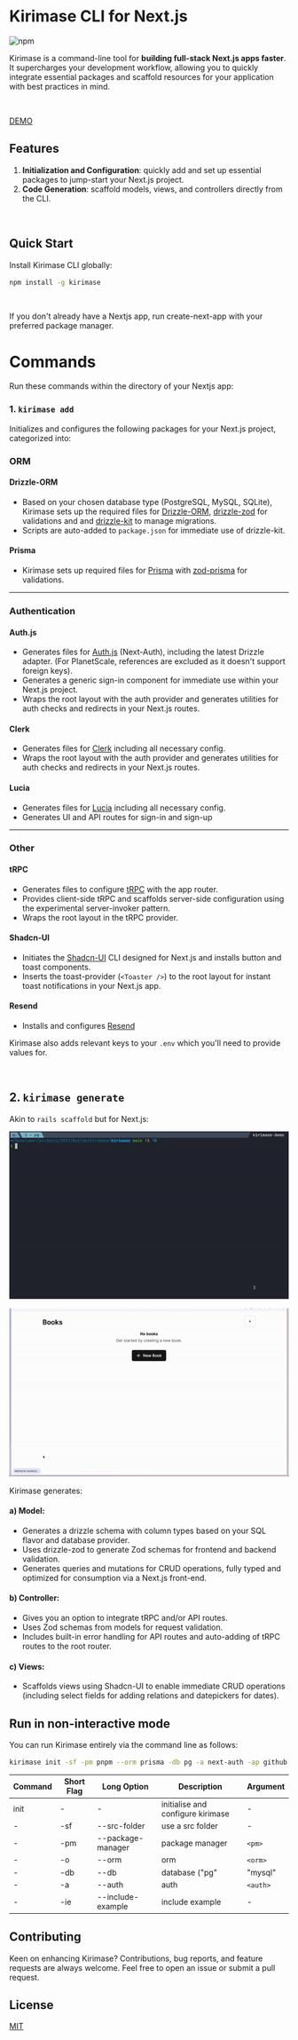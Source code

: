 # Kirimase CLI for Next.js

![npm](https://img.shields.io/npm/v/kirimase?style=flat-square)

Kirimase is a command-line tool for **building full-stack Next.js apps faster**. It supercharges your development workflow, allowing you to quickly integrate essential packages and scaffold resources for your application with best practices in mind.

<br />

[DEMO](https://www.loom.com/share/cb329939c83b4c9eb6a56abfd2638bd4?sid=6d902fcc-3ef6-4436-bf7d-9d0c2943812f)

## Features

1. **Initialization and Configuration**: quickly add and set up essential packages to jump-start your Next.js project.
2. **Code Generation**: scaffold models, views, and controllers directly from the CLI.

<br />

## Quick Start

Install Kirimase CLI globally:

```bash
npm install -g kirimase
```

<br />

If you don't already have a Nextjs app, run create-next-app with your preferred package manager.

# Commands

Run these commands within the directory of your Nextjs app:

### 1. `kirimase add`

Initializes and configures the following packages for your Next.js project, categorized into:

### ORM

#### Drizzle-ORM

- Based on your chosen database type (PostgreSQL, MySQL, SQLite), Kirimase sets up the required files for [Drizzle-ORM](https://github.com/drizzle-team/drizzle-orm), [drizzle-zod](https://github.com/drizzle-team/drizzle-orm/blob/main/drizzle-zod/README.md) for validations and and [drizzle-kit](https://github.com/drizzle-team/drizzle-kit-mirror) to manage migrations.
- Scripts are auto-added to `package.json` for immediate use of drizzle-kit.

#### Prisma

- Kirimase sets up required files for [Prisma](https://github.com/prisma/prisma) with [zod-prisma](https://github.com/CarterGrimmeisen/zod-prisma) for validations.

---

### Authentication

#### Auth.js

- Generates files for [Auth.js](https://github.com/nextauthjs/next-auth) (Next-Auth), including the latest Drizzle adapter. (For PlanetScale, references are excluded as it doesn't support foreign keys).
- Generates a generic sign-in component for immediate use within your Next.js project.
- Wraps the root layout with the auth provider and generates utilities for auth checks and redirects in your Next.js routes.

#### Clerk

- Generates files for [Clerk](https://github.com/clerkinc/javascript) including all necessary config.
- Wraps the root layout with the auth provider and generates utilities for auth checks and redirects in your Next.js routes.

#### Lucia

- Generates files for [Lucia](https://github.com/lucia-auth/lucia) including all necessary config.
- Generates UI and API routes for sign-in and sign-up

---

### Other

#### tRPC

- Generates files to configure [tRPC](https://github.com/trpc/trpc) with the app router.
- Provides client-side tRPC and scaffolds server-side configuration using the experimental server-invoker pattern.
- Wraps the root layout in the tRPC provider.

#### Shadcn-UI

- Initiates the [Shadcn-UI](https://github.com/shadcn-ui/ui) CLI designed for Next.js and installs button and toast components.
- Inserts the toast-provider (`<Toaster />`) to the root layout for instant toast notifications in your Next.js app.

#### Resend

- Installs and configures [Resend](https://resend.com/)

Kirimase also adds relevant keys to your `.env` which you'll need to provide values for.

<br />

## 2. `kirimase generate`

Akin to `rails scaffold` but for Next.js:

![](https://github.com/nicoalbanese/gifs_for_demos/blob/main/gif_generate_script_1.gif?raw=true)

![](https://github.com/nicoalbanese/gifs_for_demos/blob/main/gif_generate_script_2.gif?raw=true)

Kirimase generates:

#### a) Model:

- Generates a drizzle schema with column types based on your SQL flavor and database provider.
- Uses drizzle-zod to generate Zod schemas for frontend and backend validation.
- Generates queries and mutations for CRUD operations, fully typed and optimized for consumption via a Next.js front-end.

#### b) Controller:

- Gives you an option to integrate tRPC and/or API routes.
- Uses Zod schemas from models for request validation.
- Includes built-in error handling for API routes and auto-adding of tRPC routes to the root router.

#### c) Views:

- Scaffolds views using Shadcn-UI to enable immediate CRUD operations (including select fields for adding relations and datepickers for dates).

## Run in non-interactive mode

You can run Kirimase entirely via the command line as follows:

```sh
kirimase init -sf -pm pnpm --orm prisma -db pg -a next-auth -ap github discord -ie
```

| Command | Short Flag | Long Option            | Description                               | Argument   |
|---------|------------|------------------------|-------------------------------------------|------------|
| init    | -          | -                      | initialise and configure kirimase         | -          |
| -       | -sf        | --src-folder           | use a src folder                          | -          |
| -       | -pm        | --package-manager      | package manager                           | `<pm>`     |
| -       | -o         | --orm                  | orm                                       | `<orm>`    |
| -       | -db        | --db                   | database ("pg" | "mysql" | "sqlite")      | `<db>`     |
| -       | -a         | --auth                 | auth                                      | `<auth>`   |
| -       | -ie        | --include-example      | include example                           | -          |

## Contributing

Keen on enhancing Kirimase? Contributions, bug reports, and feature requests are always welcome. Feel free to open an issue or submit a pull request.

## License

[MIT](LICENSE)
